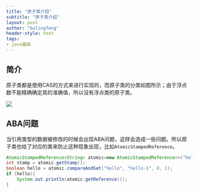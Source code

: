 ```yaml
---
title: "原子类介绍"
subtitle: "原子类介绍"
layout: post
author: "bulingfeng"
header-style: text
tags:
- java基础
---
```


## 简介

原子类都是使用CAS的方式来进行实现的，而原子类的分类如图所示；由于浮点数不能精确确定其的准确值，所以没有浮点类的原子类。

![](https://bulingfeng.com/img/java基础/多线程/8-原子类介绍.png)

## ABA问题

当引用类型的数据被修改的时候会出现ABA问题，这样会造成一些问题。所以原子类也给了对应的类来防止这种现象出现，比如`AtomicStampedReference`。

```java
AtomicStampedReference<String> atomic=new AtomicStampedReference<>("hello",0);
int stamp = atomic.getStamp();
boolean hello = atomic.compareAndSet("hello", "hello-1", 0, 1);
if (hello){
    System.out.println(atomic.getReference());
}
```

